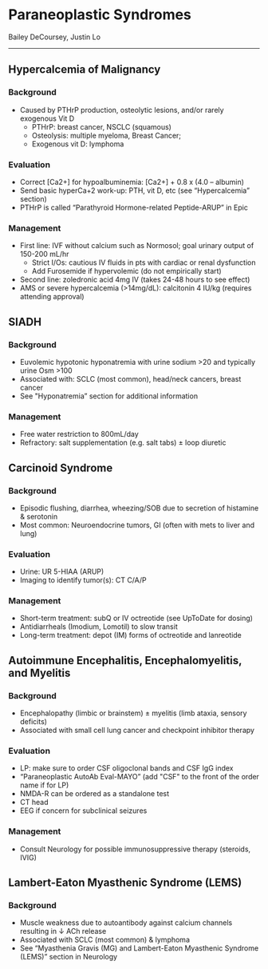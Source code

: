 # Paraneoplastic Syndromes

Bailey DeCoursey, Justin Lo

---

## Hypercalcemia of Malignancy

### Background 
-	Caused by PTHrP production, osteolytic lesions, and/or rarely exogenous Vit D
    -	PTHrP: breast cancer, NSCLC (squamous)
    -	Osteolysis: multiple myeloma, Breast Cancer;
    -	Exogenous vit D: lymphoma

### Evaluation
-	Correct [Ca2+] for hypoalbuminemia: [Ca2+] + 0.8 x (4.0 – albumin)
-	Send basic hyperCa+2 work-up: PTH, vit D, etc (see “Hypercalcemia” section)
-	PTHrP is called “Parathyroid Hormone-related Peptide-ARUP” in Epic

### Management
-	First line: IVF without calcium such as Normosol; goal urinary output of 150-200 mL/hr
    -	Strict I/Os: cautious IV fluids in pts with cardiac or renal dysfunction
    -	Add Furosemide if hypervolemic (do not empirically start)
-	Second line: zoledronic acid 4mg IV (takes 24-48 hours to see effect)
-	AMS or severe hypercalcemia (>14mg/dL): calcitonin 4 IU/kg (requires attending approval) 

## SIADH

### Background
-	Euvolemic hypotonic hyponatremia with urine sodium >20 and typically urine Osm >100
-	Associated with: SCLC (most common), head/neck cancers, breast cancer
-	See "Hyponatremia” section for additional information

### Management
-	Free water restriction to 800mL/day
-	Refractory: salt supplementation (e.g. salt tabs) ± loop diuretic 

## Carcinoid Syndrome

### Background
-	Episodic flushing, diarrhea, wheezing/SOB due to secretion of histamine & serotonin 
-	Most common: Neuroendocrine tumors, GI (often with mets to liver and lung)
### Evaluation
-	Urine: UR 5-HIAA (ARUP)
-	Imaging to identify tumor(s): CT C/A/P

### Management
-	Short-term treatment: subQ or IV octreotide (see UpToDate for dosing)
-	Antidiarrheals (Imodium, Lomotil) to slow transit
-	Long-term treatment: depot (IM) forms of octreotide and lanreotide

## Autoimmune Encephalitis, Encephalomyelitis, and Myelitis

### Background
-	Encephalopathy (limbic or brainstem) ± myelitis (limb ataxia, sensory deficits)
-	Associated with small cell lung cancer and checkpoint inhibitor therapy

### Evaluation
-	LP: make sure to order CSF oligoclonal bands and CSF IgG index
-	“Paraneoplastic AutoAb Eval-MAYO” (add "CSF" to the front of the order name if for LP)
-	NMDA-R can be ordered as a standalone test  
-	CT head 
-	EEG if concern for subclinical seizures

### Management
-	Consult Neurology for possible immunosuppressive therapy (steroids, IVIG)

## Lambert-Eaton Myasthenic Syndrome (LEMS) 

### Background
-	Muscle weakness due to autoantibody against calcium channels resulting in ↓ ACh release
-	Associated with SCLC (most common) & lymphoma
-	See “Myasthenia Gravis (MG) and Lambert-Eaton Myasthenic Syndrome (LEMS)” section in Neurology
